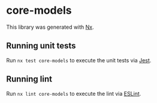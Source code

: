 # core-models

This library was generated with [Nx](https://nx.dev).

## Running unit tests

Run `nx test core-models` to execute the unit tests via [Jest](https://jestjs.io).

## Running lint

Run `nx lint core-models` to execute the lint via [ESLint](https://eslint.org/).
